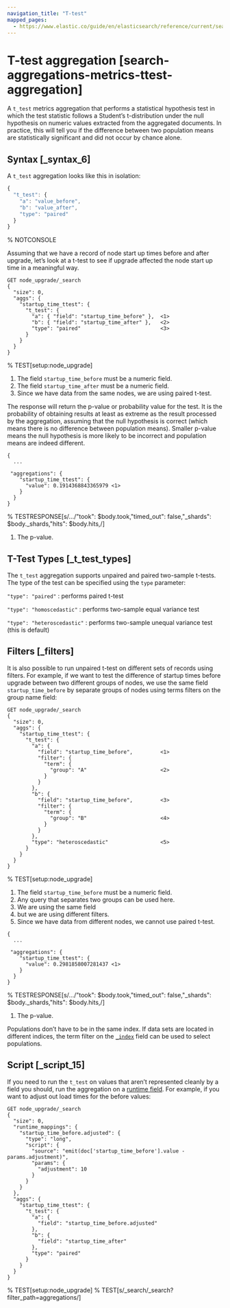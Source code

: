 ```yaml
---
navigation_title: "T-test"
mapped_pages:
  - https://www.elastic.co/guide/en/elasticsearch/reference/current/search-aggregations-metrics-ttest-aggregation.html
---
```


# T-test aggregation [search-aggregations-metrics-ttest-aggregation]


A `t_test` metrics aggregation that performs a statistical hypothesis test in which the test statistic follows a Student’s t-distribution under the null hypothesis on numeric values extracted from the aggregated documents. In practice, this will tell you if the difference between two population means are statistically significant and did not occur by chance alone.

## Syntax [_syntax_6]

A `t_test` aggregation looks like this in isolation:

```js
{
  "t_test": {
    "a": "value_before",
    "b": "value_after",
    "type": "paired"
  }
}
```
%  NOTCONSOLE

Assuming that we have a record of node start up times before and after upgrade, let’s look at a t-test to see if upgrade affected the node start up time in a meaningful way.

```console
GET node_upgrade/_search
{
  "size": 0,
  "aggs": {
    "startup_time_ttest": {
      "t_test": {
        "a": { "field": "startup_time_before" },  <1>
        "b": { "field": "startup_time_after" },   <2>
        "type": "paired"                          <3>
      }
    }
  }
}
```
%  TEST[setup:node_upgrade]

1. The field `startup_time_before` must be a numeric field.
2. The field `startup_time_after` must be a numeric field.
3. Since we have data from the same nodes, we are using paired t-test.


The response will return the p-value or probability value for the test. It is the probability of obtaining results at least as extreme as the result processed by the aggregation, assuming that the null hypothesis is correct (which means there is no difference between population means). Smaller p-value means the null hypothesis is more likely to be incorrect and population means are indeed different.

```console-result
{
  ...

 "aggregations": {
    "startup_time_ttest": {
      "value": 0.1914368843365979 <1>
    }
  }
}
```
%  TESTRESPONSE[s/.../"took": $body.took,"timed_out": false,"_shards": $body._shards,"hits": $body.hits,/]

1. The p-value.



## T-Test Types [_t_test_types]

The `t_test` aggregation supports unpaired and paired two-sample t-tests. The type of the test can be specified using the `type` parameter:

`"type": "paired"`
:   performs paired t-test

`"type": "homoscedastic"`
:   performs two-sample equal variance test

`"type": "heteroscedastic"`
:   performs two-sample unequal variance test (this is default)


## Filters [_filters]

It is also possible to run unpaired t-test on different sets of records using filters. For example, if we want to test the difference of startup times before upgrade between two different groups of nodes, we use the same field `startup_time_before` by separate groups of nodes using terms filters on the group name field:

```console
GET node_upgrade/_search
{
  "size": 0,
  "aggs": {
    "startup_time_ttest": {
      "t_test": {
        "a": {
          "field": "startup_time_before",         <1>
          "filter": {
            "term": {
              "group": "A"                        <2>
            }
          }
        },
        "b": {
          "field": "startup_time_before",         <3>
          "filter": {
            "term": {
              "group": "B"                        <4>
            }
          }
        },
        "type": "heteroscedastic"                 <5>
      }
    }
  }
}
```
%  TEST[setup:node_upgrade]

1. The field `startup_time_before` must be a numeric field.
2. Any query that separates two groups can be used here.
3. We are using the same field
4. but we are using different filters.
5. Since we have data from different nodes, we cannot use paired t-test.


```console-result
{
  ...

 "aggregations": {
    "startup_time_ttest": {
      "value": 0.2981858007281437 <1>
    }
  }
}
```
%  TESTRESPONSE[s/.../"took": $body.took,"timed_out": false,"_shards": $body._shards,"hits": $body.hits,/]

1. The p-value.


Populations don’t have to be in the same index. If data sets are located in different indices, the term filter on the [`_index`](/reference/elasticsearch/mapping-reference/mapping-index-field.md) field can be used to select populations.


## Script [_script_15]

If you need to run the `t_test` on values that aren’t represented cleanly by a field you should, run the aggregation on a [runtime field](docs-content://manage-data/data-store/mapping/runtime-fields.md). For example, if you want to adjust out load times for the before values:

```console
GET node_upgrade/_search
{
  "size": 0,
  "runtime_mappings": {
    "startup_time_before.adjusted": {
      "type": "long",
      "script": {
        "source": "emit(doc['startup_time_before'].value - params.adjustment)",
        "params": {
          "adjustment": 10
        }
      }
    }
  },
  "aggs": {
    "startup_time_ttest": {
      "t_test": {
        "a": {
          "field": "startup_time_before.adjusted"
        },
        "b": {
          "field": "startup_time_after"
        },
        "type": "paired"
      }
    }
  }
}
```
%  TEST[setup:node_upgrade]
%  TEST[s/_search/_search?filter_path=aggregations/]



